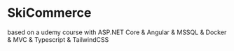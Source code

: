 # SkiCommerce

based on a udemy course with ASP.NET Core & Angular & MSSQL & Docker & MVC & Typescript & TailwindCSS

